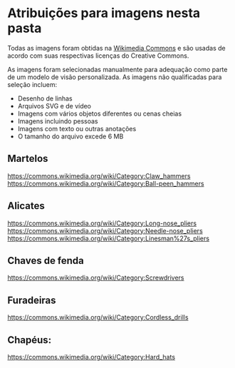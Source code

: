 # <a name="attributions-for-images-in-this-folder"></a>Atribuições para imagens nesta pasta

Todas as imagens foram obtidas na [Wikimedia Commons](https://commons.wikimedia.org/) e são usadas de acordo com suas respectivas licenças do Creative Commons.

As imagens foram selecionadas manualmente para adequação como parte de um modelo de visão personalizada. As imagens não qualificadas para seleção incluem: 
- Desenho de linhas
- Arquivos SVG e de vídeo
- Imagens com vários objetos diferentes ou cenas cheias
- Imagens incluindo pessoas
- Imagens com texto ou outras anotações
- O tamanho do arquivo excede 6 MB

## <a name="hammers"></a>Martelos

https://commons.wikimedia.org/wiki/Category:Claw_hammers  
https://commons.wikimedia.org/wiki/Category:Ball-peen_hammers

## <a name="pliers"></a>Alicates
https://commons.wikimedia.org/wiki/Category:Long-nose_pliers https://commons.wikimedia.org/wiki/Category:Needle-nose_pliers  
https://commons.wikimedia.org/wiki/Category:Linesman%27s_pliers  

## <a name="screwdrivers"></a>Chaves de fenda

https://commons.wikimedia.org/wiki/Category:Screwdrivers

## <a name="drills"></a>Furadeiras
https://commons.wikimedia.org/wiki/Category:Cordless_drills

## <a name="hard-hats"></a>Chapéus:
https://commons.wikimedia.org/wiki/Category:Hard_hats

